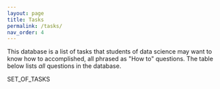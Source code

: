 ```yaml
---
layout: page
title: Tasks
permalink: /tasks/
nav_order: 4
---
```


This database is a list of tasks that students of data science may want to
know how to accomplished, all phrased as "How to" questions.  The table below
lists *all* questions in the database.

SET_OF_TASKS
